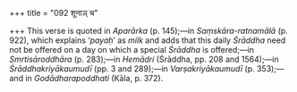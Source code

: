 +++
title = "092 शूनाञ् च"

+++
This verse is quoted in *Aparārka* (p. 145);—in *Saṃskāra-ratnamālā* (p.
922), which explains ‘*payaḥ*’ as *milk* and adds that this daily
*Śrāddha* need not be offered on a day on which a special *Śrāddha* is
offered;—in *Smrtisāroddhāra* (p. 283);—in *Hemādri* (Śrāddha, pp. 208
and 1564);—in *Śrāddhakriyākaumudī* (pp. 3 and 289);—in
*Varṣakriyākaumudī* (p. 353);—and in *Godādharapoddhati* (Kāla, p. 372).
